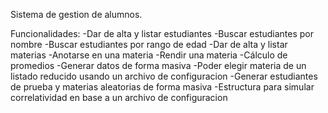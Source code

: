 Sistema de gestion de alumnos.

Funcionalidades:
-Dar de alta y listar estudiantes
-Buscar estudiantes por nombre
-Buscar estudiantes por rango de edad
-Dar de alta y listar materias
-Anotarse en una materia
-Rendir una materia
-Cálculo de promedios
-Generar datos de forma masiva
-Poder elegir materia de un listado reducido usando un archivo de configuracion
-Generar estudiantes de prueba y materias aleatorias de forma masiva
-Estructura para simular correlatividad en base a un archivo de configuracion
